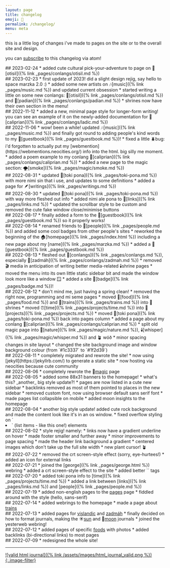 ```yaml
---
layout: page
title: changelog
emoji: 📜
permalink: /changelog/
menu: meta
---
```

this is a little log of changes i've made to pages on the site or to the overall site and design.

you can [subscribe](https://journal.miso.town/atom?url=https://marzka.cafe/changelog) to this changelog via atom!

<article markdown="1">
## 2023-02-24
* added cute cultural pick-your-adventure to page on 🌾[otisil]({% link _pages/conlangs/otisil.md %})
</article>

<article markdown="1">
## 2023-02-23
* first update of 2023! did a slight design rejig, say hello to space marzka 2.0 :)
* added some new artists on 🎶[music]({% link _pages/music.md %}) and updated current obsession
* started writing a little on some new conlangs: 🌾[otisil]({% link _pages/conlangs/otisil.md %}) and 🌳[padian]({% link _pages/conlangs/padian.md %})
* shrines now have their own section in the menu!
</article>

<article markdown="1">
## 2022-11-12
* added a new, minimal page style for longer-form writing! you can see an example of it on the newly-added documentation for 🍑[caliprian]({% link _pages/conlangs/ladic.md %})
</article>

<article markdown="1">
## 2022-11-06
* wow! been a while! updated 🎶[music]({% link _pages/music.md %}) and finally got round to adding people's kind words to my 📘[guestbook]({% link _pages/guestbook.md %})!
* fixed a little 🪲bug: i'd forgotten to actually put my [webmention](https://webmentions.neocities.org/) info into the html. big silly me moment.
* added a poem example to my conlang 🍑[caliprian]({% link _pages/conlangs/caliprian.md %})
* added a new page to the magic section: 🌪️[smoke]({% link _pages/magic/smoke.md %})
</article>

<article markdown="1">
## 2022-08-31
* updated 🌱[toki pona]({% link _pages/toki-pona.md %}) with more nimi sin that i use, and updates to some definitions
* added a page for 🪶[writings]({% link _pages/writings.md %})
</article>

<article markdown="1">
## 2022-08-30
* updated 🌱[toki pona]({% link _pages/toki-pona.md %}) with way more fleshed out info
* added nimi ale pona to 🔗[links]({% link _pages/links.md %})
* updated the scrollbar style to be custom and removed the cute fake window close/minimise buttons
</article>

<article markdown="1">
## 2022-08-17
* finally added a form to the 📘[guestbook]({% link _pages/guestbook.md %}) so it properly works!
</article>

<article markdown="1">
## 2022-08-14
* renamed friends to 💚[people]({% link _pages/people.md %}) and added some cool badges from other people's sites
* reworked the beginning of the 🏠️[homepage]({% link _pages/index.html %}) including a new page about my [name]({% link _pages/marzka.md %})
* added a 📘[guestbook]({% link _pages/guestbook.md %})
</article>

<article markdown="1">
## 2022-08-13
* fleshed out 🦜[conlangs]({% link _pages/conlangs.md %}), especially 🍵[zadmáh]({% link _pages/conlangs/zadmah.md %})
* removed 🎬️ media in anticipation of writing better media-related 🕯️shrine pages
* moved the menu into its own little static sidebar bit and made the window look more like a window 🪟
* added a site 🏅[badge]({% link _pages/badge.md %})!
</article>

<article markdown="1">
## 2022-08-12
* don't mind me, just having a spring clean!
    * removed the right now, programming and mi seme pages
    * moved 🍏[food]({% link _pages/food.md %}) and 🚅[trains]({% link _pages/trains.md %}) into 🍜shrines
    * moved ⏰[time]({% link _pages/projects/time.md %}) into 🎷[projects]({% link _pages/projects.md %})
    * moved 🌱[toki pona]({% link _pages/toki-pona.md %}) back into pages column
* added a page about my conlang 🍑[caliprian]({% link _pages/conlangs/caliprian.md %})
* split old magic page into 🌼[nature]({% link _pages/magic/nature.md %}), 🕯️[whisper]({% link _pages/magic/whisper.md %}) and 🪴 wóð
* minor spacing changes in site layout
* changed the site background image and window background colour (from `#1c3337` to `#1f2d39`)
</article>

<article markdown="1">
## 2022-08-11
* completely migrated and rewrote the site!
    * now using [jekyll](https://jekyllrb.com/) to generate a static site
    * now hosting via neocities because cute community
</article>

<article markdown="1">
## 2022-08-06
* completely rewrote the 🌿<a href="{% link _pages/magic/nature.md %}">magic</a> page
</article>

<article markdown="1">
## 2022-08-05
* added some 88x31 banners to the homepage!
* what's this? _another_ big style update?!
    * pages are now listed in a cute new sidebar
    * backlinks removed as most of them pointed to places in the new sidebar
    * removed custom font, now using browser default sans serif font
    * made pages list collapsible on mobile
* added moon insights to the homepage
</article>

<article markdown="1">
## 2022-08-04
* another big style update! added cute rock background and made the content look like it's in an os window.
* fixed overflow styling on `<li>` (list items - like this one!) elements
</article>

<article markdown="1">
## 2022-08-02
* style rejig! namely:
    * links now have a gradient underline on hover
    * made footer smaller and further away
    * minor improvements to page spacing
    * made the header link background a gradient
    * centered images which don't take up the full site width
    * new plant cursor! 🪴
</article>

<article markdown="1">
## 2022-07-22
* removed the crt screen-style effect (sorry, eye-hurtees!)
* added an icon for external links
</article>

<article markdown="1">
## 2022-07-21
* joined the [george]({% link _pages/george.html %}) webring
* added a crt screen-style effect to the site
* added better `<meta>` tags
</article>

<article markdown="1">
## 2022-07-20
* added toki pona info to [time]({% link _pages/projects/time.md %})
* added a link between [links]({% link _pages/links.md %}) and [people]({% link _pages/people.md %})
</article>

<article markdown="1">
## 2022-07-19
* added non-english pages to the <a href="/pages">pages</a> page
* fiddled around with the style (hello, sans-serif)
</article>

<article markdown="1">
## 2022-07-14
* added webrings to the homepage
* made a page about <a href="/trains">trains</a>
</article>

<article markdown="1">
## 2022-07-13
* added pages for <a href="/vislandic">vislandic</a> and <a href="/zadmah">zadmáh</a>
* finally decided on how to format journals, making the ☀️<a href="/journal/sun">sun</a> and 🌙<a href="/journal/moon">moon</a> journals
* joined the yesterweb webring!
</article>

<article markdown="1">
## 2022-07-12
* added pages of specific <a href="/food">foods</a> with photos
* added backlinks (bi-directional links) to most pages
</article>

<article markdown="1">
## 2022-07-09
* redesigned the whole site!
</article>

---

[![valid html journal]({% link /assets/images/html_journal_valid.png %}){:.image-filter}](https://journal.miso.town)